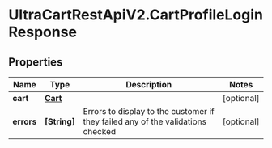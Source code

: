 # UltraCartRestApiV2.CartProfileLoginResponse

## Properties
Name | Type | Description | Notes
------------ | ------------- | ------------- | -------------
**cart** | [**Cart**](Cart.md) |  | [optional] 
**errors** | **[String]** | Errors to display to the customer if they failed any of the validations checked | [optional] 


